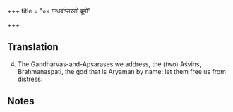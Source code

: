 +++
title = "०४ गन्धर्वाप्सरसो ब्रूमो"

+++
## Translation
4. The Gandharvas-and-Apsarases we address, the (two) Aśvins,  
Brahmaṇaspati, the god that is Aryaman by name: let them free us from  
distress.

## Notes

